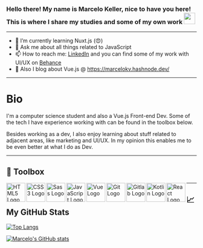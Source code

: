 ### Hello there! My name is Marcelo Keller, nice to have you here! This is where I share my studies and some of my own work <img src="https://raw.githubusercontent.com/MartinHeinz/MartinHeinz/master/wave.gif" width="30px">

<!--
**kellervmarcelo/kellervmarcelo** is a ✨ _special_ ✨ repository because its `README.md` (this file) appears on your GitHub profile.

Here are some ideas to get you started:
-->
***
- 🌱 I’m currently learning Nuxt.js (😍)
- 💬 Ask me about all things related to JavaScript
- 📫 How to reach me: [LinkedIn](https://www.linkedin.com/in/kellervmarcelo/) and you can find some of my work with UI/UX on [Behance](https://www.behance.net/marcelomkv)
- 📰 Also I blog about Vue.js @ https://marcelokv.hashnode.dev/
---

# Bio
I'm a computer science student and also a Vue.js Front-end Dev. Some of the tech I have experience working with can be found in the toolbox below. 

Besides working as a dev, I also enjoy learning about stuff related to adjacent areas, like marketing and UI/UX. In my opinion this enables me to be even better at what I do as Dev. 

---

## 🧰 Toolbox
<img src="https://cdn.worldvectorlogo.com/logos/html5.svg" alt="HTML5 Logo" width="50" height="50" align="left"/> 
<img src="https://cdn.worldvectorlogo.com/logos/css-5.svg" alt="CSS3 Logo" width="50" height="50" align="left"/> 
<img src="https://cdn.worldvectorlogo.com/logos/sass-1.svg" alt="Sass Logo" width="50" height="50" align="left"/> 
<img src="https://cdn.worldvectorlogo.com/logos/logo-javascript.svg" alt="JavaScript Logo" width="50" height="50" align="left"/>
<img src="https://cdn.worldvectorlogo.com/logos/vue-js-1.svg" alt="Vue Logo" width="50" height="50" align="left"/> 
<img src="https://cdn.worldvectorlogo.com/logos/git.svg" alt="Git Logo" width="50" height="50" align="left"/> 
<img src="https://cdn.worldvectorlogo.com/logos/gitlab-1.svg" alt="Gitlab Logo" width="50" height="50" align="left"/> 
<img src="https://cdn.worldvectorlogo.com/logos/kotlin.svg" alt="Kotlin Logo" width="50" height="50" align="left"/> 
<img src="https://cdn.worldvectorlogo.com/logos/react-2.svg" alt="React Logo" width="50" height="50" align="left"/> 

---

## &#x1f4c8; My GitHub Stats

[![Top Langs](https://github-readme-stats.vercel.app/api/top-langs/?username=kellervmarcelo&hide=java,html,css&theme=dark)](https://github.com/kellervmarcelo/github-readme-stats)

[![Marcelo's GitHub stats](https://github-readme-stats.vercel.app/api?username=kellervmarcelo&theme=dark)](https://github.com/kellervmarcelo/github-readme-stats)



